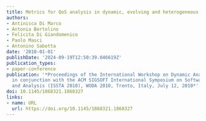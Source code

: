 ```yaml
---
title: Metrics for QoS analysis in dynamic, evolving and heterogeneous connected systems
authors:
- Antinisca Di Marco
- Antonia Bertolino
- Felicita Di Giandomenico
- Paolo Masci
- Antonino Sabetta
date: '2010-01-01'
publishDate: '2024-09-19T12:50:39.046619Z'
publication_types:
- paper-conference
publication: '*Proceedings of the International Workshop on Dynamic Analysis: held
  in conjunction with the ACM SIGSOFT International Symposium on Software Testing
  and Analysis (ISSTA 2010), WODA 2010, Trento, Italy, July 12, 2010*'
doi: 10.1145/1868321.1868327
links:
- name: URL
  url: https://doi.org/10.1145/1868321.1868327
---
```

